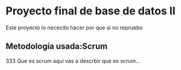 # Proyecto final de base de datos II
<p>Este proyecto lo nececito hacer por que si no repruebo </p>

## Metodología usada:Scrum
333 Que es scrum
aqui vas a descrbir que es scrum...
